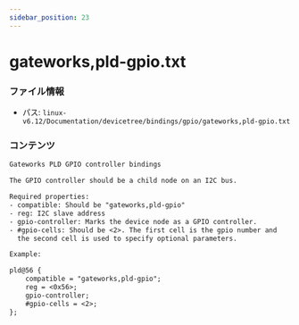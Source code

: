 ```yaml
---
sidebar_position: 23
---
```

# gateworks,pld-gpio.txt

### ファイル情報

- パス: `linux-v6.12/Documentation/devicetree/bindings/gpio/gateworks,pld-gpio.txt`

### コンテンツ

```txt
Gateworks PLD GPIO controller bindings

The GPIO controller should be a child node on an I2C bus.

Required properties:
- compatible: Should be "gateworks,pld-gpio"
- reg: I2C slave address
- gpio-controller: Marks the device node as a GPIO controller.
- #gpio-cells: Should be <2>. The first cell is the gpio number and
  the second cell is used to specify optional parameters.

Example:

pld@56 {
	compatible = "gateworks,pld-gpio";
	reg = <0x56>;
	gpio-controller;
	#gpio-cells = <2>;
};

```
